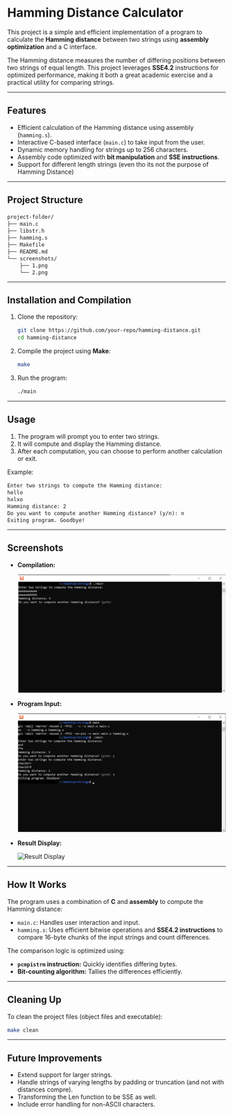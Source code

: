 # Hamming Distance Calculator

This project is a simple and efficient implementation of a program to calculate the **Hamming distance** between two strings using **assembly optimization** and a C interface.

The Hamming distance measures the number of differing positions between two strings of equal length. This project leverages **SSE4.2** instructions for optimized performance, making it both a great academic exercise and a practical utility for comparing strings.

---

## **Features**
- Efficient calculation of the Hamming distance using assembly (`hamming.s`).
- Interactive C-based interface (`main.c`) to take input from the user.
- Dynamic memory handling for strings up to 256 characters.
- Assembly code optimized with **bit manipulation** and **SSE instructions**.
- Support for different length strings (even tho its not the purpose of Hamming Distance)

---

## **Project Structure**
```
project-folder/
├── main.c
├── libstr.h
├── hamming.s
├── Makefile
├── README.md
└── screenshots/
    ├── 1.png
    └── 2.png
```

---

## **Installation and Compilation**
1. Clone the repository:
   ```bash
   git clone https://github.com/your-repo/hamming-distance.git
   cd hamming-distance
   ```

2. Compile the project using **Make**:
   ```bash
   make
   ```

3. Run the program:
   ```bash
   ./main
   ```

---

## **Usage**
1. The program will prompt you to enter two strings.
2. It will compute and display the Hamming distance.
3. After each computation, you can choose to perform another calculation or exit.

Example:
```
Enter two strings to compute the Hamming distance:
hello 
hxlxo
Hamming distance: 2
Do you want to compute another Hamming distance? (y/n): n
Exiting program. Goodbye!
```

---

## **Screenshots**
- **Compilation:**

  ![Compilation](screenshots/1.png)

- **Program Input:**

  ![Program Input](screenshots/2.png)

- **Result Display:**

  ![Result Display](screenshots/3.png)


---

## **How It Works**
The program uses a combination of **C** and **assembly** to compute the Hamming distance:
- `main.c`: Handles user interaction and input.
- `hamming.s`: Uses efficient bitwise operations and **SSE4.2 instructions** to compare 16-byte chunks of the input strings and count differences.

The comparison logic is optimized using:
- **`pcmpistrm` instruction:** Quickly identifies differing bytes.
- **Bit-counting algorithm:** Tallies the differences efficiently.

---

## **Cleaning Up**
To clean the project files (object files and executable):
```bash
make clean
```

---

## **Future Improvements**
- Extend support for larger strings.
- Handle strings of varying lengths by padding or truncation (and not with distances compre).
- Transforming the Len function to be SSE as well. 
- Include error handling for non-ASCII characters.




